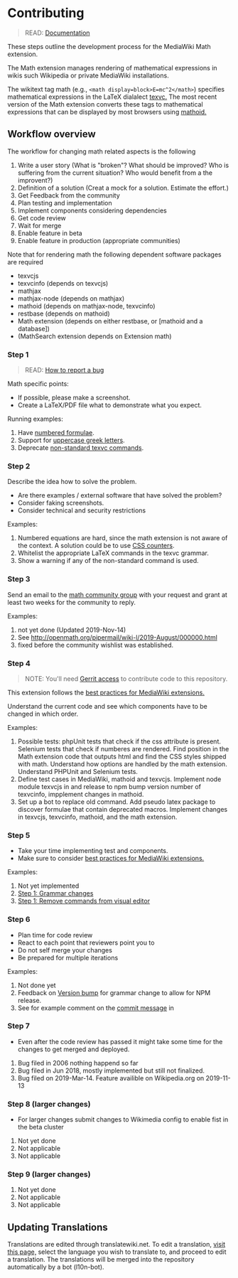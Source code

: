 # Contributing

> READ: [Documentation](https://www.mediawiki.org/wiki/Extension:Math)

These steps outline the development process for the MediaWiki Math extension.

The Math extension manages rendering of mathematical expressions in wikis such Wikipedia or private MediaWiki installations.

The wikitext tag math (e.g.,
`<math display=block>E=mc^2</math>`) specifies mathematical expressions in the LaTeX dialalect 
[texvc.](https://github.com/wikimedia/texvcjs/blob/master/lib/parser.pegjs)
The most recent version of the Math extension converts these tags to mathematical expressions that can be
displayed by most browsers using 
[mathoid.](https://gerrit.wikimedia.org/r/#/admin/projects/mediawiki/services/mathoid)

## Workflow overview

The workflow for changing math related aspects is the following

1. Write a user story (What is "broken"? What should be improved? Who is suffering from the current situation? Who would benefit from a the improvent?)
2. Definition of a solution (Creat a mock for a solution. Estimate the effort.)
3. Get Feedback from the community
4. Plan testing and implementation
5. Implement components considering dependencies
6. Get code review
7. Wait for merge
8. Enable feature in beta
9. Enable feature in production (appropriate communities)


Note that for rendering math the following dependent software packages are required
* texvcjs
* texvcinfo (depends on texvcjs)
* mathjax
* mathjax-node (depends on mathjax)
* mathoid (depends on mathjax-node, texvcinfo)
* restbase (depends on mathoid)
* Math extension (depends on either restbase, or [mathoid and a database])
* (MathSearch extension depends on Extension math)
### Step 1

> READ: [How to report a bug](https://www.mediawiki.org/wiki/How_to_report_a_bug)

Math specific points:
* If possible, please make a screenshot.
* Create a LaTeX/PDF file what to demonstrate what you expect. 

Running examples:
1. Have [numbered formulae](https://phabricator.wikimedia.org/T7600).
2. Support for [uppercase greek letters](https://phabricator.wikimedia.org/T218295).
3. Deprecate [non-standard texvc commands](https://phabricator.wikimedia.org/T197842).

### Step 2

Describe the idea how to solve the problem.

* Are there examples / external software that have solved the problem?
* Consider faking screenshots.
* Consider technical and security restrictions

Examples:
1. Numbered equations are hard, since the math extension is not aware of the context. A solution could be to use [CSS counters](https://developer.mozilla.org/en-US/docs/Web/CSS/CSS_Lists_and_Counters/Using_CSS_counters).
2.  Whitelist the appropriate LaTeX commands in the texvc grammar.
3. Show a warning if any of the non-standard command is used.

### Step 3

Send an email to the [math community group](https://meta.wikimedia.org/wiki/Wikimedia_Community_User_Group_Math) with your request and grant at least two weeks for the community to reply.

Examples:
1. not yet done (Updated 2019-Nov-14)
2. See http://openmath.org/pipermail/wiki-l/2019-August/000000.html
3. fixed before the community wishlist was established.

### Step 4
> NOTE: You'll need [Gerrit access](https://www.mediawiki.org/wiki/Developer_access) to contribute code to this repository.

This extension follows the
[best practices for MediaWiki extensions.](https://www.mediawiki.org/wiki/Best_practices_for_extensions)

Understand the current code and see which components have to be changed in which order.

Examples:
1. Possible tests: phpUnit tests that check if the css attribute is present. Selenium tests that check if numberes are rendered. Find position in the Math extension code that outputs html and find the CSS styles shipped with math. Understand how options are handled by the math extension. Understand PHPUnit and Selenium tests. 
2. Define test cases in MediaWiki, mathoid and texvcjs. Implement node module texvcjs in and release to npm bump version number of texvcinfo, impplement changes in mathoid.
3. Set up a bot to replace old command. Add pseudo latex package to discover formulae that contain deprecated macros. Implement changes in texvcjs, texvcinfo, mathoid, and the math extension.

### Step 5

* Take your time implementing test and components.
* Make sure to consider [best practices for MediaWiki extensions.](https://www.mediawiki.org/wiki/Best_practices_for_extensions)

Examples:
1. Not yet implemented
2. [Step 1: Grammar changes](https://github.com/wikimedia/texvcjs/commit/5b2ce833481616ffcd10502422f7b828a48043f9#diff-84bc28ec886369e8d279d3c006b1134d)
3. [Step 1: Remove commands from visual editor](https://gerrit.wikimedia.org/r/#/c/mediawiki/extensions/Math/+/440737/)

### Step 6
* Plan time for code review
* React to each point that reviewers point you to
* Do not self merge your changes
* Be prepared for multiple iterations

Examples:
1. Not done yet
2. Feedback on [Version bump](https://github.com/wikimedia/texvcjs/pull/33#issuecomment-531713364) for grammar change to allow for NPM release.
3. See for example comment on the [commit message](https://gerrit.wikimedia.org/r/#/c/mediawiki/extensions/Math/+/440737/) in
### Step 7
* Even after the code review has passed it might take some time for the changes to get merged and deployed.

1. Bug filed in 2006 nothing happend so far
2. Bug filed in Jun 2018, mostly implemented but still not finalized.
3. Bug filed on 2019-Mar-14. Feature availible on Wikipedia.org on 2019-11-13

### Step 8 (larger changes)
* For larger changes submit changes to Wikimedia config to enable fist in the beta cluster

1. Not yet done
2. Not applicable
3. Not applicable

### Step 9 (larger changes)
1. Not yet done
2. Not applicable
3. Not applicable

## Updating Translations
Translations are edited through translatewiki.net. To edit a translation, 
[visit this page,](https://translatewiki.net/w/i.php?title=Special:Translate&filter=&group=ext-math&optional=1&task=custom&language=de&action=translate)
select the language you wish to translate to, and proceed to edit a translation. The translations will be merged into the repository automatically by a bot (l10n-bot).

